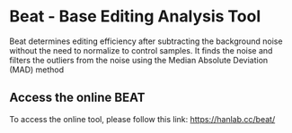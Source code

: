 # Beat - Base Editing Analysis Tool
Beat determines editing efficiency after subtracting
the background noise without the need to normalize to control samples. 
It finds the noise and filters the outliers from the noise
using the Median Absolute Deviation (MAD) method


## Access the online BEAT
To access the online tool, please follow this link:
https://hanlab.cc/beat/


